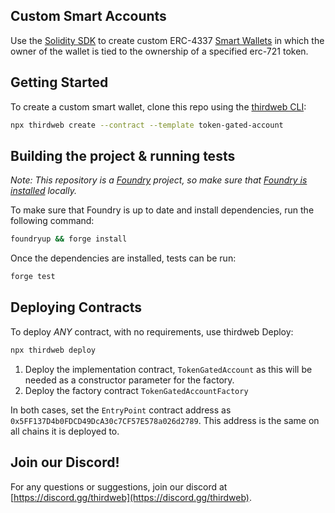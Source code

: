 ## Custom Smart Accounts

Use the [Solidity SDK](https://portal.thirdweb.com/solidity) to create custom ERC-4337 [Smart Wallets](https://portal.thirdweb.com/wallet/smart-wallet) in which the owner of the wallet is tied to the ownership of a specified erc-721 token.

## Getting Started

To create a custom smart wallet, clone this repo using the [thirdweb CLI](https://portal.thirdweb.com/cli):

```bash
npx thirdweb create --contract --template token-gated-account
```

## Building the project & running tests

_Note: This repository is a [Foundry](https://book.getfoundry.sh/) project, so make sure that [Foundry is installed](https://book.getfoundry.sh/getting-started/installation) locally._

To make sure that Foundry is up to date and install dependencies, run the following command:

```bash
foundryup && forge install
```

Once the dependencies are installed, tests can be run:

```bash
forge test
```

## Deploying Contracts

To deploy *ANY* contract, with no requirements, use thirdweb Deploy:

```bash
npx thirdweb deploy
```

1. Deploy the implementation contract, `TokenGatedAccount` as this will be needed as a constructor parameter for the factory.
2. Deploy the factory contract `TokenGatedAccountFactory`

In both cases, set the `EntryPoint` contract address as `0x5FF137D4b0FDCD49DcA30c7CF57E578a026d2789`.
This address is the same on all chains it is deployed to.

## Join our Discord!

For any questions or suggestions, join our discord at [https://discord.gg/thirdweb](https://discord.gg/thirdweb).
